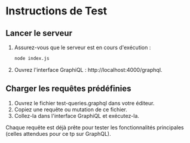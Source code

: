 # Instructions de Test

## Lancer le serveur
1. Assurez-vous que le serveur est en cours d'exécution :
   ```bash
   node index.js
    ```

2. Ouvrez l'interface GraphiQL : http://localhost:4000/graphql.

## Charger les requêtes prédéfinies

1. Ouvrez le fichier test-queries.graphql dans votre éditeur.
2. Copiez une requête ou mutation de ce fichier.
3. Collez-la dans l'interface GraphiQL et exécutez-la.

Chaque requête est déjà prête pour tester les fonctionnalités principales (celles attendues pour ce tp sur GraphQL).